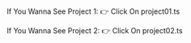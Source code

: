 If You Wanna See Project 1:
👉 Click On project01.ts

If You Wanna See Project 2:
👉 Click On project02.ts
